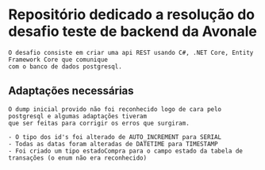 # Repositório dedicado a resolução do desafio teste de backend da Avonale
    O desafio consiste em criar uma api REST usando C#, .NET Core, Entity Framework Core que comunique
    com o banco de dados postgresql.

## Adaptações necessárias
    O dump inicial provido não foi reconhecido logo de cara pelo postgresql e algumas adaptações tiveram
    que ser feitas para corrigir os erros que surgiram.

    - O tipo dos id's foi alterado de AUTO_INCREMENT para SERIAL
    - Todas as datas foram alteradas de DATETIME para TIMESTAMP
    - Foi criado um tipo estadoCompra para o campo estado da tabela de transações (o enum não era reconhecido)